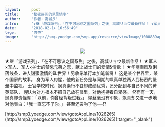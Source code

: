 ```yaml
---
layout:     post
title:      "秘密房间的禁忌情事"
author:     "作者：高城良"
intro:      "★继「游戏系列」、「在不可思议之国系列」之後，高城リョウ最新作品！ ★军人×军人、军人×护士的禁忌兄弟之恋，献上战士们的爱情&情欲！ ★华丽画风及俐落线条，进入甜蜜激情的BL世界！另收录单行本加笔新稿！ 这是某个世界里，某个国家的故事。 身为军人的惺，他的新任务是与同期的飒真单独两人到秘密的堡垒中监视。 士官学校时代，飒真素行不良却成绩优秀，还分配到与自己不同的菁英部队， 惺认为对方根本不把自己放在眼里，对他抱持着自卑感。 然而有一天，飒真却责怪惺：「以前，你曾经背叛过我。」 惺丝毫没有印象，飒真却又进一步地对他表白：「我一直忘不了你。」 甚至还亲吻了他──!?"
date:       "2018-02-14 16:56:49"
tags:       "情事"
image:      "http://smp.yoedge.com/smp-app/resource/viewImage/1000889appline.png"
---
```

<div style="text-align: center">
<p><img src="http://smp.yoedge.com/smp-app/resource/viewImage/1000889appline.png"/></p>
</div>
<p class="post-meta">
<span>★继「游戏系列」、「在不可思议之国系列」之後，高城リョウ最新作品！ ★军人×军人、军人×护士的禁忌兄弟之恋，献上战士们的爱情&情欲！ ★华丽画风及俐落线条，进入甜蜜激情的BL世界！另收录单行本加笔新稿！ 这是某个世界里，某个国家的故事。 身为军人的惺，他的新任务是与同期的飒真单独两人到秘密的堡垒中监视。 士官学校时代，飒真素行不良却成绩优秀，还分配到与自己不同的菁英部队， 惺认为对方根本不把自己放在眼里，对他抱持着自卑感。 然而有一天，飒真却责怪惺：「以前，你曾经背叛过我。」 惺丝毫没有印象，飒真却又进一步地对他表白：「我一直忘不了你。」 甚至还亲吻了他──!?</span>
</p>
[http://smp3.yoedge.com/view/gotoAppLine/1026265](http://smp3.yoedge.com/view/gotoAppLine/1026265){:target="_blank"}


